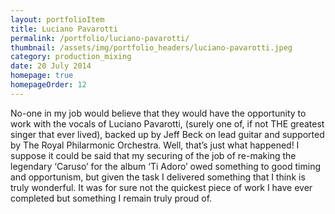 ```yaml
---
layout: portfolioItem
title: Luciano Pavarotti
permalink: /portfolio/luciano-pavarotti/
thumbnail: /assets/img/portfolio_headers/luciano-pavarotti.jpeg
category: production_mixing
date: 20 July 2014
homepage: true
homepageOrder: 12
---
```


No-one in my job would believe that they would have the opportunity to work with the vocals of Luciano Pavarotti, (surely one of, if not THE greatest singer that ever lived), backed up by Jeff Beck on lead guitar and supported by The Royal Philarmonic Orchestra. Well, that’s just what happened! I suppose it could be said that my securing of the job of re-making the legendary ‘Caruso’ for the album ‘Ti Adoro’ owed something to good timing and opportunism, but given the task I delivered something that I think is truly wonderful. It was for sure not the quickest piece of work I have ever completed but something I remain truly proud of.